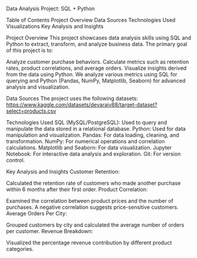 Data Analysis Project: SQL + Python

Table of Contents
Project Overview
Data Sources
Technologies Used
Visualizations
Key Analysis and Insights

Project Overview
This project showcases data analysis skills using SQL and Python to extract, transform, and analyze business data. The primary goal of this project is to:

Analyze customer purchase behaviors.
Calculate metrics such as retention rates, product correlations, and average orders.
Visualize insights derived from the data using Python.
We analyze various metrics using SQL for querying and Python (Pandas, NumPy, Matplotlib, Seaborn) for advanced analysis and visualization.

Data Sources
The project uses the following datasets:
https://www.kaggle.com/datasets/devarajv88/target-dataset?select=products.csv

Technologies Used
SQL (MySQL/PostgreSQL): Used to query and manipulate the data stored in a relational database.
Python: Used for data manipulation and visualization.
Pandas: For data loading, cleaning, and transformation.
NumPy: For numerical operations and correlation calculations.
Matplotlib and Seaborn: For data visualization.
Jupyter Notebook: For interactive data analysis and exploration.
Git: For version control.

Key Analysis and Insights
Customer Retention:

Calculated the retention rate of customers who made another purchase within 6 months after their first order.
Product Correlation:

Examined the correlation between product prices and the number of purchases. A negative correlation suggests price-sensitive customers.
Average Orders Per City:

Grouped customers by city and calculated the average number of orders per customer.
Revenue Breakdown:

Visualized the percentage revenue contribution by different product categories.
